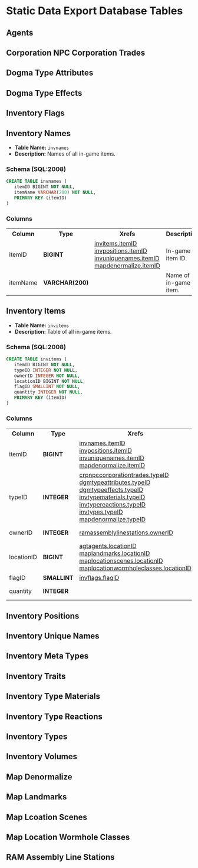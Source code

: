 # Static Data Export Database Tables

## Agents

## Corporation NPC Corporation Trades

## Dogma Type Attributes

## Dogma Type Effects

## Inventory Flags

## Inventory Names

* __Table Name:__ ``invnames``
* __Description:__ Names of all in-game items.

### Schema (SQL:2008)

```sql
CREATE TABLE invnames (
   itemID BIGINT NOT NULL,
   itemName VARCHAR(200) NOT NULL,
   PRIMARY KEY (itemID)
)
```
### Columns

<table>
    <tbody>
        <tr>
            <th>Column</th>
            <th>Type</th>
            <th>Xrefs</th>
            <th>Description</th>
        </tr>
        <tr>
            <td>itemID</td>
            <td><strong>BIGINT</strong></td>
            <td>
                <a href="#inventory-items">invitems.itemID</a><br>
                <a href="#inventory-positions">invpositions.itemID</a><br>
                <a href="#inventory-unique-names">invuniquenames.itemID</a><br>
                <a href="#map-denormalize">mapdenormalize.itemID</a>
            </td>
            <td>In-game item ID.</td>
        </tr>
        <tr>
            <td>itemName</td>
            <td><strong>VARCHAR(200)</strong></td>
            <td></td>
            <td>Name of in-game item.</td>
        </tr>
    </tbody>
</table>

## Inventory Items

* __Table Name:__ ``invitems``
* __Description:__ Table of all in-game items.

### Schema (SQL:2008)

```sql
CREATE TABLE invitems (
   itemID BIGINT NOT NULL,
   typeID INTEGER NOT NULL,
   ownerID INTEGER NOT NULL,
   locationID BIGINT NOT NULL,
   flagID SMALLINT NOT NULL,
   quantity INTEGER NOT NULL,
   PRIMARY KEY (itemID)
)
```
### Columns

<table>
    <tbody>
        <tr>
            <th>Column</th>
            <th>Type</th>
            <th>Xrefs</th>
            <th>Description</th>
        </tr>
        <tr>
            <td>itemID</td>
            <td><strong>BIGINT</strong></td>
            <td>
                <a href="#inventory-names">invnames.itemID</a><br>
                <a href="#inventory-positions">invpositions.itemID</a><br>
                <a href="#inventory-unique-names">invuniquenames.itemID</a><br>
                <a href="#map-denormalize">mapdenormalize.itemID</a>
            </td>
            <td>In-game item ID.</td>
        </tr>
        <tr>
            <td>typeID</td>
            <td><strong>INTEGER</strong></td>
            <td>
                <a href="#corporation-npc-corporation-trades">crpnpccorporationtrades.typeID</a><br>
                <a href="#dogma-type-attributes">dgmtypeattributes.typeID</a><br>
                <a href="#dogma-type-effects">dgmtypeeffects.typeID</a><br>
                <a href="#inventory-type-materials">invtypematerials.typeID</a><br>
                <a href="#inventory-type-reactions">invtypereactions.typeID</a><br>
                <a href="#inventory-types">invtypes.typeID</a><br>
                <a href="#map-denormalize">mapdenormalize.typeID</a>
            </td>
            <td>Type of in-game item.</td>
        </tr>
        <tr>
            <td>ownerID</td>
            <td><strong>INTEGER</strong></td>
            <td>
                <a href="#ram-assembly-line-stations">ramassemblylinestations.ownerID</a>
            </td>
            <td>Item owner ID.</td>
        </tr>
        <tr>
            <td>locationID</td>
            <td><strong>BIGINT</strong></td>
            <td>
                <a href="#agents">agtagents.locationID</a><br>
                <a href="#map-landmarks">maplandmarks.locationID</a><br>
                <a href="#map-location-scenes">maplocationscenes.locationID</a><br>
                <a href="#map-location-wormhole-classes">maplocationwormholeclasses.locationID</a><br>
            </td>
            <td>Item location ID.</td>
        </tr>
        <tr>
            <td>flagID</td>
            <td><strong>SMALLINT</strong></td>
            <td>
                <a href="#inventory-flags">invflags.flagID</a>
            </td>
            <td>Item flags.</td>
        </tr>
        <tr>
            <td>quantity</td>
            <td><strong>INTEGER</strong></td>
            <td></td>
            <td>Item quantity.</td>
        </tr>
    </tbody>
</table>


## Inventory Positions

## Inventory Unique Names

## Inventory Meta Types

## Inventory Traits

## Inventory Type Materials

## Inventory Type Reactions

## Inventory Types

## Inventory Volumes

## Map Denormalize

## Map Landmarks

## Map Lcoation Scenes

## Map Location Wormhole Classes

## RAM Assembly Line Stations
